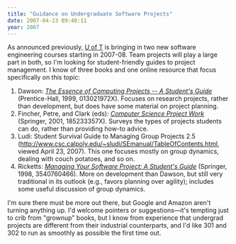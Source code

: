 ```yaml
---
title: "Guidance on Undergraduate Software Projects"
date: 2007-04-23 09:40:11
year: 2007
---
```

As announced previously, <a href="http://www.cs.toronto.edu">U of T</a> is bringing in two new software engineering courses starting in 2007-08.  Team projects will play a large part in both, so I'm looking for student-friendly guides to project management.  I know of three books and one online resource that focus specifically on this topic:
<ol>
  <li>Dawson: <a href="http://www.amazon.com/Essence-Computing-Projects-Students-Prentice-Hall/dp/013021972X"><em>The Essence of Computing Projects -- A Student's Guide</em></a> (Prentice-Hall, 1999, 013021972X).  Focuses on research projects, rather than development, but does have some material on project planning.</li>
  <li>Fincher, Petre, and Clark (eds): <a href="http://www.amazon.com/Computer-Science-Project-Work-Principles/dp/185233357X"><em>Computer Science Project Work</em></a> (Springer, 2001, 185233357X).  Surveys the types of projects students can do, rather than providing how-to advice.</li>
  <li>Ludi: Student Survival Guide to Managing Group Projects 2.5 (<a href="http://www.csc.calpoly.edu/~sludi/SEmanual/TableOfContents.html">http://www.csc.calpoly.edu/~sludi/SEmanual/TableOfContents.html</a>, viewed April 23, 2007). This one focuses mostly on group dynamics, dealing with couch potatoes, and so on.</li>
  <li>Ricketts: <a href="http://www.amazon.com/Managing-Your-Software-Project-Students/dp/3540760466"><em>Managing Your Software Project: A Student's Guide</em></a> (Springer, 1998, 3540760466).  More on development than Dawson, but still very traditional in its outlook (e.g., favors planning over agility); includes some useful discussion of group dynamics.</li>
</ol>
I'm sure there must be more out there, but Google and Amazon aren't turning anything up.  I'd welcome pointers or suggestions—it's tempting just to crib from "grownup" books, but I know from experience that undergrad projects are different from their industrial counterparts, and I'd like 301 and 302 to run as smoothly as possible the first time out.
